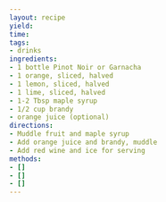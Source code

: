 ```yaml
---
layout: recipe
yield: 
time: 
tags:
- drinks
ingredients:
- 1 bottle Pinot Noir or Garnacha
- 1 orange, sliced, halved
- 1 lemon, sliced, halved
- 1 lime, sliced, halved
- 1-2 Tbsp maple syrup
- 1/2 cup brandy
- orange juice (optional)
directions:
- Muddle fruit and maple syrup
- Add orange juice and brandy, muddle
- Add red wine and ice for serving
methods:
- []
- []
- []
---
```

